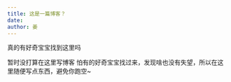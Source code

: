 ```yaml
---
title: 这是一篇博客？
date: 
author: 姜
---
```





真的有好奇宝宝找到这里吗

<!-- more -->

暂时没打算在这里写博客
怕有的好奇宝宝找过来，发现啥也没有失望，所以在这里随便写点东西，避免你跑空~

